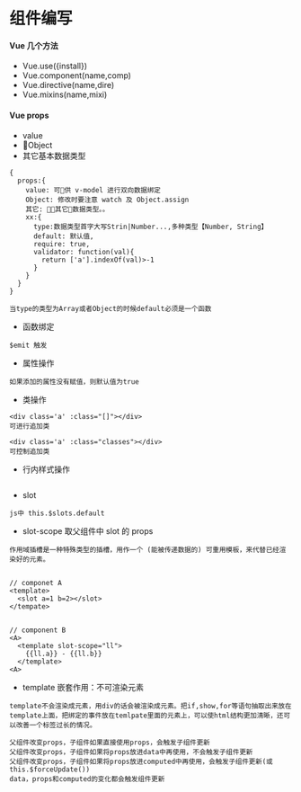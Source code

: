 # 组件编写

#### Vue 几个方法
- Vue.use({install})
- Vue.component(name,comp)
- Vue.directive(name,dire)
- Vue.mixins(name,mixi)

#### Vue props
- value  
- Object
- 其它基本数据类型
```
{
  props:{
    value: 可供 v-model 进行双向数据绑定
    Object: 修改时要注意 watch 及 Object.assign
    其它: 其它数据类型。。
    xx:{
      type:数据类型首字大写Strin|Number...,多种类型【Number, String】
      default: 默认值,
      require: true,
      validator: function(val){
        return ['a'].indexOf(val)>-1
      }
    }
  }
}

当type的类型为Array或者Object的时候default必须是一个函数
```

- 函数绑定
```
$emit 触发
```

- 属性操作
```
如果添加的属性没有赋值，则默认值为true
```

- 类操作
```
<div class='a' :class="[]"></div>
可进行追加类

<div class='a' :class="classes"></div>
可控制追加类

```

- 行内样式操作
```
```

- slot
```
js中 this.$slots.default 
```

- slot-scope 取父组件中 slot 的 props
```
作用域插槽是一种特殊类型的插槽，用作一个 (能被传递数据的) 可重用模板，来代替已经渲染好的元素。 


// componet A
<template>
  <slot a=1 b=2></slot>
</tempate>


// component B
<A>
  <template slot-scope="ll">
    {{ll.a}} - {{ll.b}}
  </template>
<A>
```

- template 嵌套作用：不可渲染元素
```
template不会渲染成元素，用div的话会被渲染成元素。把if,show,for等语句抽取出来放在template上面，把绑定的事件放在temlpate里面的元素上，可以使html结构更加清晰，还可以改善一个标签过长的情况。
```

```
父组件改变props，子组件如果直接使用props，会触发子组件更新
父组件改变props，子组件如果将props放进data中再使用，不会触发子组件更新
父组件改变props，子组件如果将props放进computed中再使用，会触发子组件更新(或this.$forceUpdate())
data，props和computed的变化都会触发组件更新
```